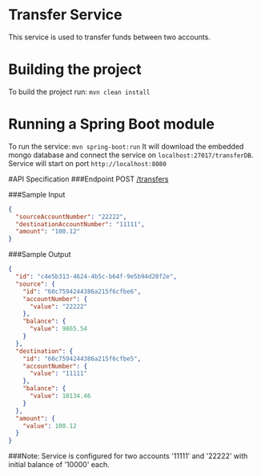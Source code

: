 Transfer Service
================

This service is used to transfer funds between two accounts.


Building the project
====================

To build the project run: `mvn clean install`

Running a Spring Boot module
====================
To run the service: `mvn spring-boot:run`
It will  download the embedded mongo database and connect the service on `localhost:27017/transferDB`.
Service will start on port `http://localhost:8080`


#API Specification
###Endpoint
POST [/transfers](#/transfers)

###Sample Input
```json
{
  "sourceAccountNumber": "22222",
  "destinationAccountNumber": "11111",
  "amount": "100.12"
}
```
###Sample Output
```json
{
  "id": "c4e5b313-4624-4b5c-b64f-9e5b94d20f2e",
  "source": {
    "id": "60c7594244386a215f6cfbe6",
    "accountNumber": {
      "value": "22222"
    },
    "balance": {
      "value": 9865.54
    }
  },
  "destination": {
    "id": "60c7594244386a215f6cfbe5",
    "accountNumber": {
      "value": "11111"
    },
    "balance": {
      "value": 10134.46
    }
  },
  "amount": {
    "value": 100.12
  }
}
```
###Note:
Service is configured for two accounts '11111' and '22222' with initial balance of '10000' each.



